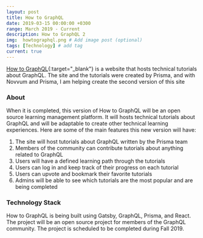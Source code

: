```yaml
---
layout: post
title: How to GraphQL
date: 2019-03-15 00:00:00 +0300
range: March 2019 - Current
description: How to GraphQL 2
img:  howtographql.png # Add image post (optional)
tags: [Technology] # add tag
current: true
---
```


[How to GraphQL](https://www.howtographql.com/){:target="_blank"} is a website that hosts technical tutorials about GraphQL. The site and the tutorials were created by Prisma, and with Novvum and Prisma, I am helping create the second version of this site

### About

When it is completed, this version of How to GraphQL will be an open source learning management platform. It will hosts technical tutorials about GraphQL and will be adaptable to create other technical learning experiences. Here are some of the main features this new version will have:

1. The site will host tutorials about GraphQL written by the Prisma team
2. Members of the community can contribute tutorials about anything related to GraphQL
3. Users will have a defined learning path through the tutorials
4. Users can log in and keep track of their progress on each tutorial
5. Users can  upvote and bookmark their favorite tutorials
6. Admins will be able to see which tutorials are the most popular and are being completed


### Technology Stack

How to GraphQL is being built using Gatsby, GraphQL, Prisma, and React. The project will be an open source project for members of the GraphQL community. The project is scheduled to be completed during Fall 2019.
